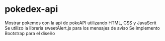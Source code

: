 # pokedex-api
Mostrar pokemos con la api de pokeAPI utilizando  HTML, CSS y JavaScrit
Se utilizo la libreria sweetAlert.js para los mensajes de aviso
Se implemento Bootstrap para  el diseño

